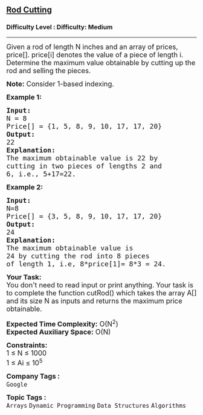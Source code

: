 <h2><a href="https://www.geeksforgeeks.org/problems/rod-cutting0840/0">Rod Cutting</a></h2><h3>Difficulty Level : Difficulty: Medium</h3><hr><div class="problems_problem_content__Xm_eO"><p><span style="font-size: 18px;">Given a rod of length N inches and an array of prices, price[]. price[i] denotes the value of a piece of length i. Determine the maximum value obtainable by cutting up the rod and selling the pieces.</span></p>
<p><span style="font-size: 18px;"><strong>Note:</strong> Consider 1-based indexing.</span></p>
<p><strong><span style="font-size: 18px;">Example 1:</span></strong></p>
<pre><span style="font-size: 18px;"><strong>Input:</strong><br></span><span style="font-size: 18px;">N = 8<br></span><span style="font-size: 18px;">Price[] = {1, 5, 8, 9, 10, 17, 17, 20}</span><br><span style="font-size: 18px;"><strong>Output:</strong><br></span><span style="font-size: 18px;">22</span><br><span style="font-size: 18px;"><strong>Explanation:</strong><br></span><span style="font-size: 18px;">The maximum obtainable value is 22 by <br></span><span style="font-size: 18px;">cutting in two pieces of lengths 2 and&nbsp;<br></span><span style="font-size: 18px;">6, i.e., 5+17=22.</span></pre>
<p><strong><span style="font-size: 18px;">Example 2:</span></strong></p>
<pre><span style="font-size: 18px;"><strong>Input:</strong><br></span><span style="font-size: 18px;">N=8<br></span><span style="font-size: 18px;">Price[] = {3, 5, 8, 9, 10, 17, 17, 20}</span><br><span style="font-size: 18px;"><strong>Output: </strong><br>24</span><br><span style="font-size: 18px;"><strong>Explanation:&nbsp;</strong><br></span><span style="font-size: 18px;">The maximum obtainable value is&nbsp;<br></span><span style="font-size: 18px;">24 by cutting the rod into 8 pieces&nbsp;<br></span><span style="font-size: 18px;">of length 1, i.e, 8*price[1]= 8*3 = 24. </span></pre>
<p><span style="font-size: 18px;"><strong>Your Task:&nbsp;</strong>&nbsp;<br></span><span style="font-size: 18px;">You don't need to read input or print anything. Your task is to complete the function cutRod() which takes the array A[] and its size N as inputs and returns the maximum price obtainable.</span></p>
<p><span style="font-size: 18px;"><strong>Expected Time Complexity:</strong> O(N<sup>2</sup>)<br></span><span style="font-size: 18px;"><strong>Expected Auxiliary Space:</strong> O(N)</span></p>
<p><span style="font-size: 18px;"><strong>Constraints:</strong><br></span><span style="font-size: 18px;">1 ≤ N ≤ 1000<br></span><span style="font-size: 18px;">1 ≤ Ai ≤ 10<sup>5</sup></span></p></div><p><span style=font-size:18px><strong>Company Tags : </strong><br><code>Google</code>&nbsp;<br><p><span style=font-size:18px><strong>Topic Tags : </strong><br><code>Arrays</code>&nbsp;<code>Dynamic Programming</code>&nbsp;<code>Data Structures</code>&nbsp;<code>Algorithms</code>&nbsp;